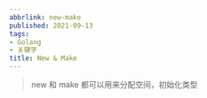 ```yaml
---
abbrlink: new-make
published: 2021-09-13
tags:
- Golang
- 关键字
title: New & Make
---
```


>new 和 make 都可以用来分配空间，初始化类型

<!--more-->